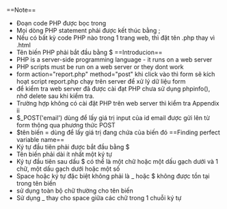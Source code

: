 ==Note==
- Đoạn code PHP được bọc trong <?php 'code thực thi' ?>
- Mọi dòng PHP statement phải được kết thúc bằng ;
- Nếu có bất kỳ code PHP nào trong 1 trang web, thì đặt tên .php thay vì .html
- Tên biến PHP phải bắt đầu bằng $
==Introducion==
- PHP is a server-side programming language - it runs on a web server
- PHP scripts must be run on a web server or they dont work
- form action="report.php" method="post" khi click vào thì form sẽ kích hoạt script report.php chạy trên server để xử lý dữ liệu form
- để kiểm tra web server đã được cài đạt PHP chưa sử dụng phpinfo(), nhớ delete sau khi kiểm tra.
- Trường hợp không có cài đặt PHP trên web server thì kiểm tra Appendix ii
- $_POST('email') dùng để lấy giá trị input của id email được gửi lên từ form thông qua phương thức POST
- $tên biến = dùng để lấy giá trị đang chứa của biến đó
==Finding perfect variable name==
- Ký tự đầu tiên phải được bắt đầu bằng $
- Tên biến phải dài ít nhất một ký tự
- Ký tự đầu tiên sau dấu $ có thể là một chữ hoặc một dấu gạch dưới và 1 chữ, một dấu gạch dưới hoặc một số
- Space hoặc ký tự đặc biệt không phải là _ hoặc $ không được tồn tại trong tên biến
- sử dụng toàn bộ chữ thường cho tên biến
- Sử dụng _ thay cho space giữa các chữ trong 1 chuỗi ký tự
